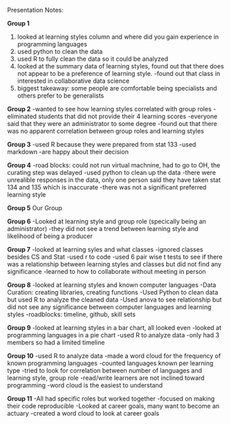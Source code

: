 Presentation Notes:

**Group 1**
1. looked at learning styles column and where did you gain experience in programming languages
2. used python to clean the data
3. used R to fully clean the data so it could be analyzed 
4. looked at the summary data of learning styles, found out that there does not appear to be a preference of learning style. -found out that class in interested in collaborative data science
5. biggest takeaway: some people are comfortable being specialists and others prefer to be generalists

**Group 2**
-wanted to see how learning styles correlated with group roles
-eliminated students that did not provide their 4 learning scores
-everyone said that they were an administrator to some degree
-found out that there was no apparent correlation between group roles and learning styles

**Group 3**
-used R because they were prepared from stat 133
-used markdown
-are happy about their decision

**Group 4**
-road blocks: could not run virtual machnine, had to go to OH, the curating step was delayed
-used python to clean up the data
-there were unrealible responses in the data, only one person said they have taken stat 134 and 135 which is inaccurate
-there was not a significant preferred learning style

**Group 5**
Our Group 

**Group 6**
-Looked at learning style and group role (specically being an administrator) 
-they did not see a trend between learning style and likelihood of being a producer

**Group 7**
-looked at learning syles and what classes
-ignored classes besides CS and Stat
-used r to code
-used 6 pair wise t tests to see if there was a relationship between learning styles and classes but did not find any significance
-learned to how to collaborate without meeting in person

**Group 8**
-looked at learning styles and known computer languages
-Data Curation: creating libraries, creating functions
-Used Python to clean data but used R to analyze the cleaned data
-Used anova to see relationship but did not see any significance between computer languages and learning styles
-roadblocks: timeline, github, skill sets

**Group 9**
-looked at learning styles in a bar chart, all looked even
-looked at programming languages in a pie chart
-used R to analyze data
-only had 3 members so had a limited timeline

**Group 10**
-used R to analyze data
-made a word cloud for the frequency of known programming languages
-counted languages known per learning type
-tried to look for correlation between number of languages and learning style, group role
-read/write learners are not inclined toward programming
-word cloud is the easiest to understand

**Group 11**
-All had specific roles but worked together
-focused on making their code reproducible
-Looked at career goals, many want to become an actuary
-created a word cloud to look at career goals



